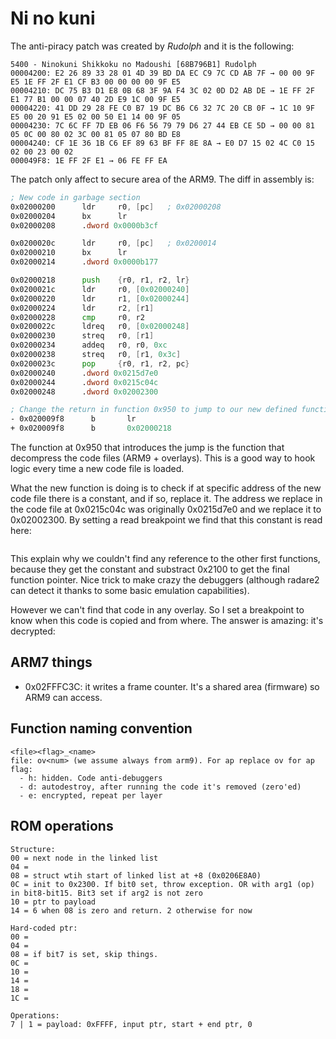 # Ni no kuni

The anti-piracy patch was created by _Rudolph_ and it is the following:

```plain
5400 - Ninokuni Shikkoku no Madoushi [68B796B1] Rudolph
00004200: E2 26 89 33 28 01 4D 39 BD DA EC C9 7C CD AB 7F → 00 00 9F E5 1E FF 2F E1 CF B3 00 00 00 00 9F E5
00004210: DC 75 B3 D1 E8 0B 68 3F 9A F4 3C 02 0D D2 AB DE → 1E FF 2F E1 77 B1 00 00 07 40 2D E9 1C 00 9F E5
00004220: 41 DD 29 28 FE C0 B7 19 DC B6 C6 32 7C 20 CB 0F → 1C 10 9F E5 00 20 91 E5 02 00 50 E1 14 00 9F 05
00004230: 7C 6C FF 7D EB 06 F6 56 79 79 D6 27 44 EB CE 5D → 00 00 81 05 0C 00 80 02 3C 00 81 05 07 80 BD E8
00004240: CF 1E 36 1B C6 EF 89 63 BF FF 8E 8A → E0 D7 15 02 4C C0 15 02 00 23 00 02
000049F8: 1E FF 2F E1 → 06 FE FF EA
```

The patch only affect to secure area of the ARM9. The diff in assembly is:

```asm
; New code in garbage section
0x02000200      ldr     r0, [pc]   ; 0x02000208
0x02000204      bx      lr
0x02000208      .dword 0x0000b3cf

0x0200020c      ldr     r0, [pc]   ; 0x0200014
0x02000210      bx      lr
0x02000214      .dword 0x0000b177

0x02000218      push    {r0, r1, r2, lr}
0x0200021c      ldr     r0, [0x02000240]
0x02000220      ldr     r1, [0x02000244]
0x02000224      ldr     r2, [r1]
0x02000228      cmp     r0, r2
0x0200022c      ldreq   r0, [0x02000248]
0x02000230      streq   r0, [r1]
0x02000234      addeq   r0, r0, 0xc
0x02000238      streq   r0, [r1, 0x3c]
0x0200023c      pop     {r0, r1, r2, pc}
0x02000240      .dword 0x0215d7e0
0x02000244      .dword 0x0215c04c
0x02000248      .dword 0x02002300

; Change the return in function 0x950 to jump to our new defined function
- 0x020009f8      b       lr
+ 0x020009f8      b       0x02000218
```

The function at 0x950 that introduces the jump is the function that decompress
the code files (ARM9 + overlays). This is a good way to hook logic every time a
new code file is loaded.

What the new function is doing is to check if at specific address of the new
code file there is a constant, and if so, replace it. The address we replace in
the code file at 0x0215c04c was originally 0x0215d7e0 and we replace it to
0x02002300. By setting a read breakpoint we find that this constant is read
here:

```arm

```

This explain why we couldn't find any reference to the other first functions,
because they get the constant and substract 0x2100 to get the final function
pointer. Nice trick to make crazy the debuggers (although radare2 can detect it
thanks to some basic emulation capabilities).

However we can't find that code in any overlay. So I set a breakpoint to know
when this code is copied and from where. The answer is amazing: it's decrypted:

## ARM7 things

- 0x02FFFC3C: it writes a frame counter. It's a shared area (firmware) so ARM9
  can access.

## Function naming convention

```plain
<file><flag>_<name>
file: ov<num> (we assume always from arm9). For ap replace ov for ap
flag:
  - h: hidden. Code anti-debuggers
  - d: autodestroy, after running the code it's removed (zero'ed)
  - e: encrypted, repeat per layer
```

## ROM operations

```plain
Structure:
00 = next node in the linked list
04 =
08 = struct wtih start of linked list at +8 (0x0206E8A0)
0C = init to 0x2300. If bit0 set, throw exception. OR with arg1 (op) in bit8-bit15. Bit3 set if arg2 is not zero
10 = ptr to payload
14 = 6 when 08 is zero and return. 2 otherwise for now

Hard-coded ptr:
00 =
04 =
08 = if bit7 is set, skip things.
0C =
10 =
14 =
18 =
1C =

Operations:
7 | 1 = payload: 0xFFFF, input ptr, start + end ptr, 0
```
